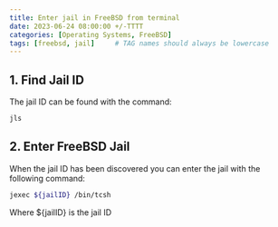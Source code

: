 ```yaml
---
title: Enter jail in FreeBSD from terminal
date: 2023-06-24 08:00:00 +/-TTTT
categories: [Operating Systems, FreeBSD]
tags: [freebsd, jail]     # TAG names should always be lowercase
---
```


## 1. Find Jail ID

The jail ID can be found with the command:
```bash
jls
```

## 2. Enter FreeBSD Jail

When the jail ID has been discovered you can enter the jail with the following command:
```bash
jexec ${jailID} /bin/tcsh
```
Where ${jailID} is the jail ID
